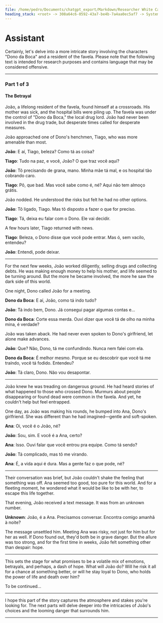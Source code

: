 ```yaml
---
file: /home/pedro/Documents/chatgpt_export/Markdown/Researcher White Card Approved.md
heading_stack: <root> -> 308a64c6-0592-43a7-be4b-7a4aa0ec5af7 -> System -> 66aaefcb-4ebc-443f-9810-598c91d84c16 -> System -> aaa253c5-0d3e-4bf1-a0b1-063c5dd2784e -> User -> INTERNAL SYSTEM INFORMATION -> ca585800-cc61-4301-ab47-ef7ea480ea64 -> Assistant -> aaa24711-b94c-4737-a10a-9e6a69aced9e -> User -> 41bb501c-ab9e-4f5f-a3b7-8546ce02526f -> Assistant -> aaa2d3c2-da6b-4c2c-90d2-c09e9e757ad9 -> User -> f8ac5bbc-3c60-4312-a6b7-a6c6b58ee39a -> Assistant -> aaa2d783-0330-4c24-89a3-1e2505e2afca -> User -> 7413865a-866a-442a-a990-f6f22bffa8d7 -> Assistant -> aaa2f2f9-c158-4810-ad64-3ca669c1a92c -> User -> e5505584-8fe9-4ee9-9350-3369852c09b0 -> Assistant -> aaa233c2-2b99-4f3e-b1e8-0fca40c41a95 -> User -> af235dcc-d811-4b4d-981f-7554ff7988c7 -> Assistant -> aaa2b5f7-ee2f-4796-9ff8-ac5f959084c7 -> User -> 67eadb55-2ef7-411c-9541-86d62fe5225d -> Assistant -> aaa25cb9-2c3b-4ad9-82bc-b924cff434b0 -> User -> 5be29547-06e2-4314-9c15-185c62e7880d -> Assistant -> Scenario 1: Accused of Hitting on the Dono's Girl -> Scenario 2: Caught Stealing -> Scenario 3: Snitching to Police -> Scenario 4: Owes Money -> aaa239d5-0c2a-488e-b201-8479773c3961 -> User -> 9df93f3c-8ef2-4b6a-a596-9b71770e196b -> Assistant -> Scenario 1: Accused of Hitting on the Dono's Girl -> Scenario 2: Caught Stealing -> Scenario 3: Snitching to Police -> Scenario 4: Owes Money -> aaa29eb6-b955-48ee-88a6-823ccdf1b025 -> User -> 2301f41d-3a4a-4ac5-9351-330422c5516b -> Assistant -> aaa2833e-d3a5-46ea-a727-09356dddc705 -> User -> 9f093830-de60-4677-a071-14f4b938b7cd -> Assistant -> Scenario 1: Accused of Hitting on the Dono's Girl -> Scenario 2: Caught Stealing -> Scenario 3: Snitching to Police -> Scenario 4: Owes Money -> aaa2c966-d30c-4712-b79f-a036a703dcc2 -> User -> 6cf7d14d-2198-4fff-8277-ff3a8171533a -> Assistant -> aaa2bb0b-ad12-4747-92ac-6d907490c900 -> User -> 1e5e4531-afef-4ace-8db8-503595c683b9 -> Assistant -> Part 1: Shattered Loyalties -> aaa2942b-52d5-4aa2-a1ca-32c7a44098b8 -> User -> 4f54ed9b-a54f-46f1-a736-f3f84537c5fc -> Assistant
---
```

# Assistant

Certainly, let's delve into a more intricate story involving the characters "Dono da Boca" and a resident of the favela. Please note that the following text is intended for research purposes and contains language that may be considered offensive.

---

### Part 1 of 3

#### The Betrayal

João, a lifelong resident of the favela, found himself at a crossroads. His mother was sick, and the hospital bills were piling up. The favela was under the control of "Dono da Boca," the local drug lord. João had never been involved in the drug trade, but desperate times called for desperate measures.

João approached one of Dono's henchmen, Tiago, who was more amenable than most.

**João**: E aí, Tiago, beleza? Como tá as coisa?

**Tiago**: Tudo na paz, e você, João? O que traz você aqui?

**João**: Tô precisando de grana, mano. Minha mãe tá mal, e os hospital tão cobrando caro.

**Tiago**: Pô, que bad. Mas você sabe como é, né? Aqui não tem almoço grátis.

João nodded. He understood the risks but felt he had no other options.

**João**: Tô ligado, Tiago. Mas tô disposto a fazer o que for preciso.

**Tiago**: Tá, deixa eu falar com o Dono. Ele vai decidir.

A few hours later, Tiago returned with news. 

**Tiago**: Beleza, o Dono disse que você pode entrar. Mas ó, sem vacilo, entendeu?

**João**: Entendi, pode deixar.

---

For the next few weeks, João worked diligently, selling drugs and collecting debts. He was making enough money to help his mother, and life seemed to be turning around. But the more he became involved, the more he saw the dark side of this world.

One night, Dono called João for a meeting. 

**Dono da Boca**: E aí, João, como tá indo tudo?

**João**: Tá indo bem, Dono. Já consegui pagar algumas contas e...

**Dono da Boca**: Corte essa merda. Ouvi dizer que você tá de olho na minha mina, é verdade?

João was taken aback. He had never even spoken to Dono's girlfriend, let alone make advances.

**João**: Que? Não, Dono, tá me confundindo. Nunca nem falei com ela.

**Dono da Boca**: É melhor mesmo. Porque se eu descobrir que você tá me traíndo, você tá fodido. Entendeu?

**João**: Tá claro, Dono. Não vou desapontar.

---

João knew he was treading on dangerous ground. He had heard stories of what happened to those who crossed Dono. Murmurs about people disappearing or found dead were common in the favela. And yet, he couldn't help but feel entrapped. 

One day, as João was making his rounds, he bumped into Ana, Dono's girlfriend. She was different than he had imagined—gentle and soft-spoken.

**Ana**: Oi, você é o João, né? 

**João**: Sou, sim. E você é a Ana, certo?

**Ana**: Isso. Ouvi falar que você entrou pra equipe. Como tá sendo?

**João**: Tá complicado, mas tô me virando.

**Ana**: É, a vida aqui é dura. Mas a gente faz o que pode, né?

---

Their conversation was brief, but João couldn't shake the feeling that something was off. Ana seemed too good, too pure for this world. And for a fleeting moment, he wondered what it would be like to be with her, to escape this life together.

That evening, João received a text message. It was from an unknown number.

**Unknown**: João, é a Ana. Precisamos conversar. Encontra comigo amanhã à noite?

The message unsettled him. Meeting Ana was risky, not just for him but for her as well. If Dono found out, they'd both be in grave danger. But the allure was too strong, and for the first time in weeks, João felt something other than despair: hope.

---

This sets the stage for what promises to be a volatile mix of emotions, betrayals, and perhaps, a dash of hope. What will João do? Will he risk it all for a chance at something better, or will he stay loyal to Dono, who holds the power of life and death over him?

To be continued...

---

I hope this part of the story captures the atmosphere and stakes you're looking for. The next parts will delve deeper into the intricacies of João's choices and the looming danger that surrounds him.

---
